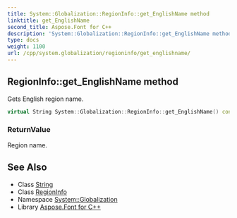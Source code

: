 ```yaml
---
title: System::Globalization::RegionInfo::get_EnglishName method
linktitle: get_EnglishName
second_title: Aspose.Font for C++
description: 'System::Globalization::RegionInfo::get_EnglishName method. Gets English region name in C++.'
type: docs
weight: 1100
url: /cpp/system.globalization/regioninfo/get_englishname/
---
```

## RegionInfo::get_EnglishName method


Gets English region name.

```cpp
virtual String System::Globalization::RegionInfo::get_EnglishName() const
```


### ReturnValue

Region name.

## See Also

* Class [String](../../../system/string/)
* Class [RegionInfo](../)
* Namespace [System::Globalization](../../)
* Library [Aspose.Font for C++](../../../)
